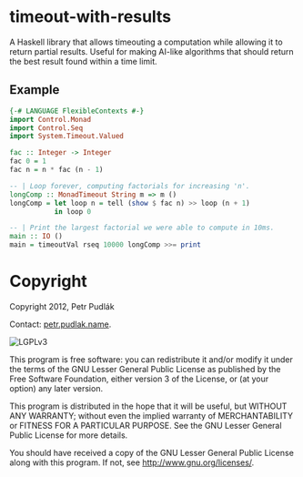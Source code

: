 # timeout-with-results

A Haskell library that allows timeouting a computation while allowing it to
return partial results.  Useful for making AI-like algorithms that should
return the best result found within a time limit.

## Example

```haskell
{-# LANGUAGE FlexibleContexts #-}
import Control.Monad
import Control.Seq
import System.Timeout.Valued

fac :: Integer -> Integer
fac 0 = 1
fac n = n * fac (n - 1)

-- | Loop forever, computing factorials for increasing 'n'.
longComp :: MonadTimeout String m => m ()
longComp = let loop n = tell (show $ fac n) >> loop (n + 1)
           in loop 0

-- | Print the largest factorial we were able to compute in 10ms.
main :: IO ()
main = timeoutVal rseq 10000 longComp >>= print
```


# Copyright

Copyright 2012, Petr Pudlák

Contact: [petr.pudlak.name](http://petr.pudlak.name/).

![LGPLv3](https://www.gnu.org/graphics/lgplv3-88x31.png)

This program is free software: you can redistribute it and/or modify it under
the terms of the GNU Lesser General Public License as published by the Free
Software Foundation, either version 3 of the License, or (at your option) any
later version.

This program is distributed in the hope that it will be useful, but WITHOUT ANY
WARRANTY; without even the implied warranty of MERCHANTABILITY or FITNESS FOR A
PARTICULAR PURPOSE.  See the GNU Lesser General Public License for more
details.

You should have received a copy of the GNU Lesser General Public License along
with this program.  If not, see <http://www.gnu.org/licenses/>.

